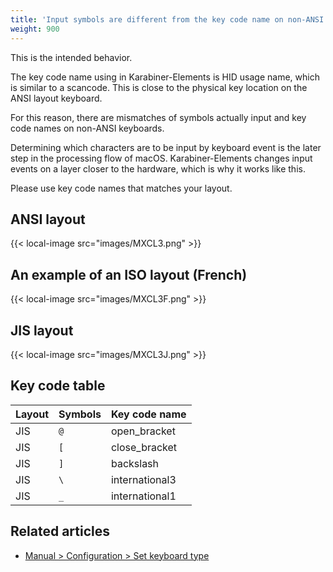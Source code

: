 ```yaml
---
title: 'Input symbols are different from the key code name on non-ANSI keyboards'
weight: 900
---
```


This is the intended behavior.

The key code name using in Karabiner-Elements is HID usage name, which is similar to a scancode.
This is close to the physical key location on the ANSI layout keyboard.

For this reason, there are mismatches of symbols actually input and key code names on non-ANSI keyboards.

Determining which characters are to be input by keyboard event is the later step in the processing flow of macOS.
Karabiner-Elements changes input events on a layer closer to the hardware, which is why it works like this.

Please use key code names that matches your layout.

## ANSI layout

{{< local-image src="images/MXCL3.png" >}}

## An example of an ISO layout (French)

{{< local-image src="images/MXCL3F.png" >}}

## JIS layout

{{< local-image src="images/MXCL3J.png" >}}

## Key code table

| Layout | Symbols | Key code name  |
| ------ | ------- | -------------- |
| JIS    | `@`     | open_bracket   |
| JIS    | `[`     | close_bracket  |
| JIS    | `]`     | backslash      |
| JIS    | `\`     | international3 |
| JIS    | `_`     | international1 |

## Related articles

-   [Manual > Configuration > Set keyboard type](/docs/manual/configuration/configure-keyboard-type/)
